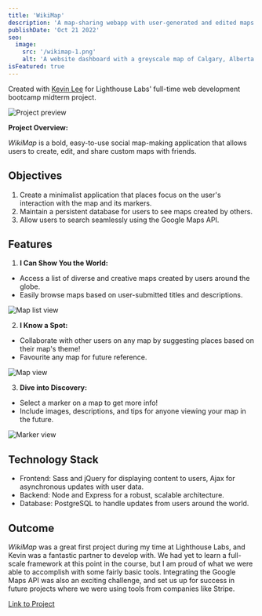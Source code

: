 ```yaml
---
title: 'WikiMap'
description: 'A map-sharing webapp with user-generated and edited maps and locations'
publishDate: 'Oct 21 2022'
seo:
  image:
    src: '/wikimap-1.png'
    alt: 'A website dashboard with a greyscale map of Calgary, Alberta'
isFeatured: true
---
```


Created with [Kevin Lee](https://github.com/jhssttj) for Lighthouse Labs' full-time web development bootcamp midterm project.

![Project preview](/wikimap-1.png)

**Project Overview:**

_WikiMap_ is a bold, easy-to-use social map-making application that allows users to create, edit, and share custom maps with friends. 

## Objectives

1. Create a minimalist application that places focus on the user's interaction with the map and its markers.
2. Maintain a persistent database for users to see maps created by others.
3. Allow users to search seamlessly using the Google Maps API.

## Features

1. **I Can Show You the World:**

- Access a list of diverse and creative maps created by users around the globe.
- Easily browse maps based on user-submitted titles and descriptions.

![Map list view](/wikimap-2.png)

2. **I Know a Spot:**

- Collaborate with other users on any map by suggesting places based on their map's theme!
- Favourite any map for future reference.

![Map view](/wikimap-3.png)

3. **Dive into Discovery:**

- Select a marker on a map to get more info!
- Include images, descriptions, and tips for anyone viewing your map in the future.

![Marker view](/wikimap-4.png)

## Technology Stack

- Frontend: Sass and jQuery for displaying content to users, Ajax for asynchronous updates with user data.
- Backend: Node and Express for a robust, scalable architecture.
- Database: PostgreSQL to handle updates from users around the world.

## Outcome

_WikiMap_ was a great first project during my time at Lighthouse Labs, and Kevin was a fantastic partner to develop with. We had yet to learn a full-scale framework at this point in the course, but I am proud of what we were able to accomplish with some fairly basic tools. Integrating the Google Maps API was also an exciting challenge, and set us up for success in future projects where we were using tools from companies like Stripe.

[Link to Project](https://github.com/curtis-wils0n/pager)